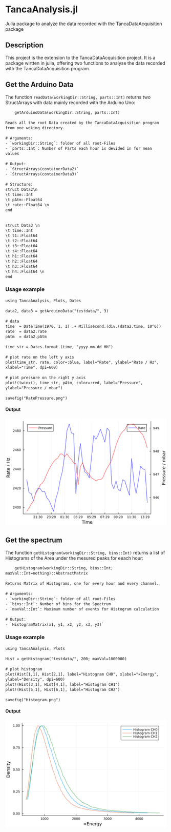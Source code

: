 # TancaAnalysis.jl
Julia package to analyze the data recorded with the TancaDataAcquisition package

## Description

This project is the extension to the TancaDataAcquisition project. It is a package wirtten in julia, offering two functions to analyse the data recorded with the TancaDataAcquisition program.

## Get the Arduino Data

The function `readData(workingDir::String, parts::Int)` returns two StructArrays with data mainly recorded with the Arduino Uno:

```
    getArduinoData(workingDir::String, parts::Int)

Reads all the root Data created by the TancaDataAcquisition program from one woking directory.

# Arguments:
- `workingDir::String`: folder of all root-Files
- `parts::Int`: Number of Parts each hour is devided in for mean values

# Output:
- `StructArrays(containerData2)`
- `StructArrays(containerData3)`

# Structure:
struct Data2\n
\t time::Int
\t pAtm::Float64
\t rate::Float64 \n
end


struct Data3 \n
\t time::Int
\t t1::Float64
\t t2::Float64
\t t3::Float64
\t t4::Float64
\t h1::Float64
\t h2::Float64
\t h3::Float64
\t h4::Float64 \n
end
```

### Usage example

```
using TancaAnalysis, Plots, Dates

data2, data3 = getArduinoData("testdata/", 3)

# data
time  = DateTime(1970, 1, 1) .+ Millisecond.(div.(data2.time, 10^6))
rate  = data2.rate
pAtm  = data2.pAtm

time_str = Dates.format.(time, "yyyy-mm-dd HH") 

# plot rate on the left y axis
plot(time_str, rate, color=:blue, label="Rate", ylabel="Rate / Hz", xlabel="Time", dpi=600)

# plot pressure on the right y axis
plot!(twinx(), time_str, pAtm, color=:red, label="Pressure", ylabel="Pressure / mbar")

savefig("RatePressure.png")
```

#### Output

![RatePressure](plots/RatePressure.png)

## Get the spectrum

The function `getHistogram(workingDir::String, bins::Int)` returns a list of Histograms of the Area under the mesured peaks for eeach hour:

```
    getHistogram(workingDir::String, bins::Int; maxVal::Int=nothing)::AbstractMatrix

Returns Matrix of Histograms, one for every hour and every channel.

# Arguments:
- `workingDir::String`: folder of all root-Files
- `bins::Int`: Number of bins for the Spectrum
- `maxVal::Int`: Maximum number of events for Histogram calculation

# Output:
- `HistogramMatrix(x1, y1, x2, y2, x3, y3)`
```

### Usage example

```
using TancaAnalysis, Plots

Hist = getHistogram("testdata/", 200; maxVal=1000000)

# plot histogram
plot(Hist[1,1], Hist[2,1], label="Histogram CH0", xlabel="∝Energy", ylabel="Density", dpi=600)
plot!(Hist[3,1], Hist[4,1], label="Histogram CH1")
plot!(Hist[5,1], Hist[6,1], label="Histogram CH2")

savefig("Histogram.png")
```

#### Output

![Histogram](plots/Histogram.png)